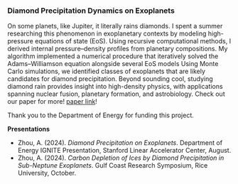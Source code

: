 ### Diamond Precipitation Dynamics on Exoplanets

On some planets, like Jupiter, it literally rains diamonds.
  I spent a summer researching this phenomenon in exoplanetary contexts by modeling high-pressure equations of state (EoS).
  Using recursive computational methods, I derived internal pressure–density profiles from planetary compositions.
  My algorithm implemented a numerical procedure that iteratively solved the Adams–Williamson equation alongside several EoS models 
  Using Monte Carlo simulations, we identified classes of exoplanets that are likely candidates for diamond precipitation.
  Beyond sounding cool, studying diamond rain provides insight into high-density physics, with applications spanning nuclear fusion, planetary formation, and astrobiology.
  Check out our paper for more! [paper link](https://example.com)!

Thank you to the Department of Energy for funding this project.

**Presentations**  
- Zhou, A. (2024). *Diamond Precipitation on Exoplanets*. Department of Energy IGNITE Presentation, Stanford Linear Accelerator Center, August.  
- Zhou, A. (2024). *Carbon Depletion of Ices by Diamond Precipitation in Sub-Neptune Exoplanets*. Gulf Coast Research Symposium, Rice University, October.
